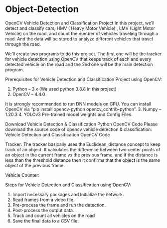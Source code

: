 # Object-Detection
OpenCV Vehicle Detection and Classification Project
In this project, we’ll detect and classify cars, HMV ( Heavy Motor Vehicle) , LMV (Light Motor Vehicle) on the road, and count the number of vehicles traveling through a road. And the data will be stored to analyze different vehicles that travel through the road.

We’ll create two programs to do this project. The first one will be the tracker for vehicle detection using OpenCV that keeps track of each and every detected vehicle on the road and the 2nd one will be the main detection program.

Prerequisites for Vehicle Detection and Classification Project using OpenCV:
1. Python – 3.x (We used python 3.8.8 in this project)
2. OpenCV – 4.4.0

It is strongly recommended to run DNN models on GPU.
You can install OpenCV via “pip install opencv-python opencv_contrib-python”.
3. Numpy – 1.20.3
4. YOLOv3 Pre-trained model weights and Config Files.

Download Vehicle Detection & Classification Python OpenCV Code
Please download the source code of opencv vehicle detection & classification: Vehicle Detection and Classification OpenCV Code

Tracker:
The tracker basically uses the Euclidean_distance concept to keep track of an object. It calculates the difference between two center points of an object in the current frame vs the previous frame, and if the distance is less than the threshold distance then it confirms that the object is the same object of the previous frame.


Vehicle Counter:

Steps for Vehicle Detection and Classification using OpenCV:
1. Import necessary packages and Initialize the network.
2. Read frames from a video file.
3. Pre-process the frame and run the detection.
4. Post-process the output data.
5. Track and count all vehicles on the road
6. Save the final data to a CSV file.
